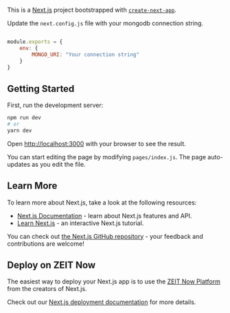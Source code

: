 This is a [Next.js](https://nextjs.org/) project bootstrapped with [`create-next-app`](https://github.com/zeit/next.js/tree/canary/packages/create-next-app).

Update the `next.config.js` file with your mongodb connection string.

```js

module.exports = {
    env: {
        MONGO_URI: "Your connection string"
    }
}

```

## Getting Started

First, run the development server:

```bash
npm run dev
# or
yarn dev
```

Open [http://localhost:3000](http://localhost:3000) with your browser to see the result.

You can start editing the page by modifying `pages/index.js`. The page auto-updates as you edit the file.

## Learn More

To learn more about Next.js, take a look at the following resources:

- [Next.js Documentation](https://nextjs.org/docs) - learn about Next.js features and API.
- [Learn Next.js](https://nextjs.org/learn) - an interactive Next.js tutorial.

You can check out [the Next.js GitHub repository](https://github.com/zeit/next.js/) - your feedback and contributions are welcome!

## Deploy on ZEIT Now

The easiest way to deploy your Next.js app is to use the [ZEIT Now Platform](https://zeit.co/import?utm_medium=default-template&filter=next.js&utm_source=create-next-app&utm_campaign=create-next-app-readme) from the creators of Next.js.

Check out our [Next.js deployment documentation](https://nextjs.org/docs/deployment) for more details.










<!-- 
import Link from 'next/link';
import fetch from 'isomorphic-unfetch';
import { Button, Card, Form, Checkbox } from 'semantic-ui-react';
// import { Form, Button, Row, Col, Card } from "react-bootstrap";

const Login = ({ notes }) => {
  return (
    <div className="notes-container">
      <h1>N</h1>
      <div>
      

      </div>
      {/* <div style={{ paddingLeft: '300px', paddingRight: '300px' }}>
        <Form>
          <Form.Field>
            <label>Name</label>
            <input placeholder='First Name' />
          </Form.Field>
          <Form.Field>
            <label>Email</label>
            <input placeholder='Last Name' />
          </Form.Field>
          <Form.Field>
            <label>Password</label>
            <input placeholder='Last Name' />
          </Form.Field>
          <Form.Field>
            <Checkbox label='I agree to the Terms and Conditions' />
          </Form.Field>
          <Button type='submit'>Submit</Button>
        </Form>
      </div> */}
     
      {/* <div className="grid wrapper">
        {notes.map(note => {
          return (
            <div key={note._id}>
              <Card>
                <Card.Content>
                  <Card.Header>
                    <Link href={`/${note._id}`}>
                      <a>{note.title}</a>
                    </Link>
                  </Card.Header>
                </Card.Content>
                <Card.Content extra>
                  <Link href={`/${note._id}`}>
                    <Button primary>View</Button>
                  </Link>
                  <Link href={`/${note._id}/edit`}>
                    <Button primary>Edit</Button>
                  </Link>
                </Card.Content>
              </Card>
            </div>
          )
        })}
      </div> */}
    </div>
  )
}

// getInitialProps from next.js function that would allow us to runs some code before the actuall component render out the page

// so this will we run server side 

Index.getInitialProps = async () => {
  const res = await fetch('http://localhost:3000/api/notes');
  const { data } = await res.json();

  return { notes: data }
}




export default Login; 



    // const createNote = async () => {
    //     console.log(form,';form',id)
    //     try {
    //         const res = await fetch('http://localhost:3000/api/notes', {
    //             method: 'POST',
    //             headers: {
    //                 "Accept": "application/json",
    //                 "Content-Type": "application/json"
    //             },
    //             // body: JSON.stringify(form)
    //         })
    //         const data = await res;
    //         console.log(data,'/////////')
    //         if(data.status == 201){
    //             setIsSubmitting(false)
    //         }
    //         // alert("Added")
    //         // router.push("/home");
    //     } catch (error) {
    //         console.log(error);
    //     }
    // }


-->